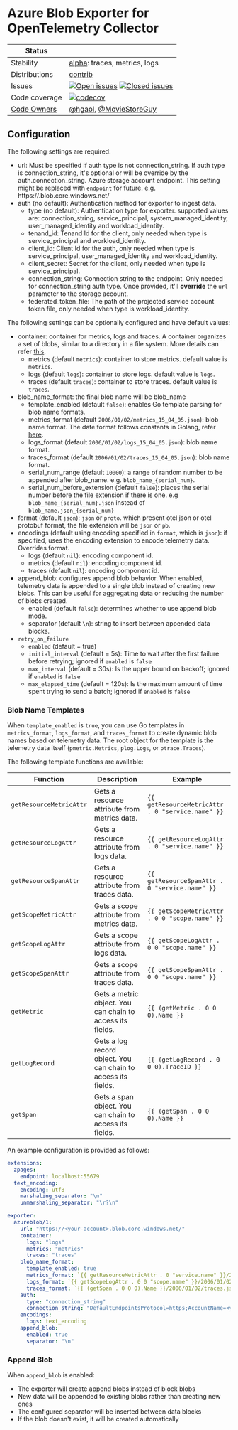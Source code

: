 # Azure Blob Exporter for OpenTelemetry Collector

<!-- status autogenerated section -->
| Status        |           |
| ------------- |-----------|
| Stability     | [alpha]: traces, metrics, logs   |
| Distributions | [contrib] |
| Issues        | [![Open issues](https://img.shields.io/github/issues-search/open-telemetry/opentelemetry-collector-contrib?query=is%3Aissue%20is%3Aopen%20label%3Aexporter%2Fazureblob%20&label=open&color=orange&logo=opentelemetry)](https://github.com/open-telemetry/opentelemetry-collector-contrib/issues?q=is%3Aopen+is%3Aissue+label%3Aexporter%2Fazureblob) [![Closed issues](https://img.shields.io/github/issues-search/open-telemetry/opentelemetry-collector-contrib?query=is%3Aissue%20is%3Aclosed%20label%3Aexporter%2Fazureblob%20&label=closed&color=blue&logo=opentelemetry)](https://github.com/open-telemetry/opentelemetry-collector-contrib/issues?q=is%3Aclosed+is%3Aissue+label%3Aexporter%2Fazureblob) |
| Code coverage | [![codecov](https://codecov.io/github/open-telemetry/opentelemetry-collector-contrib/graph/main/badge.svg?component=exporter_azureblob)](https://app.codecov.io/gh/open-telemetry/opentelemetry-collector-contrib/tree/main/?components%5B0%5D=exporter_azureblob&displayType=list) |
| [Code Owners](https://github.com/open-telemetry/opentelemetry-collector-contrib/blob/main/CONTRIBUTING.md#becoming-a-code-owner)    | [@hgaol](https://www.github.com/hgaol), [@MovieStoreGuy](https://www.github.com/MovieStoreGuy) |

[alpha]: https://github.com/open-telemetry/opentelemetry-collector/blob/main/docs/component-stability.md#alpha
[contrib]: https://github.com/open-telemetry/opentelemetry-collector-releases/tree/main/distributions/otelcol-contrib
<!-- end autogenerated section -->

## Configuration

The following settings are required:

- url: Must be specified if auth type is not connection_string. If auth type is connection_string, it's optional or will be override by the auth.connection_string. Azure storage account endpoint. This setting might be replaced with `endpoint` for future. e.g. https://<account-name>.blob.core.windows.net/
- auth (no default): Authentication method for exporter to ingest data.
  - type (no default): Authentication type for exporter. supported values are: connection_string, service_principal, system_managed_identity, user_managed_identity and workload_identity.
  - tenand_id: Tenand Id for the client, only needed when type is service_principal and workload_identity.
  - client_id: Client Id for the auth, only needed when type is service_principal, user_managed_identity and workload_identity.
  - client_secret: Secret for the client, only needed when type is service_principal.
  - connection_string: Connection string to the endpoint. Only needed for connection_string auth type. Once provided, it'll **override** the `url` parameter to the storage account.
  - federated_token_file: The path of the projected service account token file, only needed when type is workload_identity.


The following settings can be optionally configured and have default values:

- container: container for metrics, logs and traces. A container organizes a set of blobs, similar to a directory in a file system. More details can refer [this](https://learn.microsoft.com/en-us/azure/storage/blobs/storage-blobs-introduction#containers).
  - metrics (default `metrics`): container to store metrics. default value is `metrics`.
  - logs (default `logs`): container to store logs. default value is `logs`.
  - traces (default `traces`): container to store traces. default value is `traces`.
- blob_name_format: the final blob name will be blob_name
  - template_enabled (default `false`): enables Go template parsing for blob name formats.
  - metrics_format (default `2006/01/02/metrics_15_04_05.json`): blob name format. The date format follows constants in Golang, refer [here](https://go.dev/src/time/format.go).
  - logs_format (default `2006/01/02/logs_15_04_05.json`): blob name format.
  - traces_format (default `2006/01/02/traces_15_04_05.json`): blob name format.
  - serial_num_range (default `10000`): a range of random number to be appended after blob_name. e.g. `blob_name_{serial_num}`.
  - serial_num_before_extension (default `false`): places the serial number before the file extension if there is one. e.g `blob_name_{serial_num}.json` instead of `blob_name.json_{serial_num}`
- format (default `json`): `json` or `proto`. which present otel json or otel protobuf format, the file extension will be `json` or `pb`.
- encodings (default using encoding specified in `format`, which is `json`): if specified, uses the encoding extension to encode telemetry data. Overrides format.
  - logs (default `nil`): encoding component id.
  - metrics (default `nil`): encoding component id.
  - traces (default `nil`): encoding component id.
- append_blob: configures append blob behavior. When enabled, telemetry data is appended to a single blob instead of creating new blobs. This can be useful for aggregating data or reducing the number of blobs created.
  - enabled (default `false`): determines whether to use append blob mode.
  - separator (default `\n`): string to insert between appended data blocks.
- `retry_on_failure`
  - `enabled` (default = true)
  - `initial_interval` (default = 5s): Time to wait after the first failure before retrying; ignored if `enabled` is `false`
  - `max_interval` (default = 30s): Is the upper bound on backoff; ignored if `enabled` is `false`
  - `max_elapsed_time` (default = 120s): Is the maximum amount of time spent trying to send a batch; ignored if `enabled` is `false`

### Blob Name Templates

When `template_enabled` is `true`, you can use Go templates in `metrics_format`, `logs_format`, and `traces_format` to create dynamic blob names based on telemetry data. The root object for the template is the telemetry data itself (`pmetric.Metrics`, `plog.Logs`, or `ptrace.Traces`).

The following template functions are available:

| Function                | Description                                                                 | Example                                                              |
| ----------------------- | --------------------------------------------------------------------------- | -------------------------------------------------------------------- |
| `getResourceMetricAttr` | Gets a resource attribute from metrics data.                                | `{{ getResourceMetricAttr . 0 "service.name" }}`                     |
| `getResourceLogAttr`    | Gets a resource attribute from logs data.                                   | `{{ getResourceLogAttr . 0 "service.name" }}`                        |
| `getResourceSpanAttr`   | Gets a resource attribute from traces data.                                 | `{{ getResourceSpanAttr . 0 "service.name" }}`                       |
| `getScopeMetricAttr`    | Gets a scope attribute from metrics data.                                   | `{{ getScopeMetricAttr . 0 0 "scope.name" }}`                        |
| `getScopeLogAttr`       | Gets a scope attribute from logs data.                                      | `{{ getScopeLogAttr . 0 0 "scope.name" }}`                           |
| `getScopeSpanAttr`      | Gets a scope attribute from traces data.                                    | `{{ getScopeSpanAttr . 0 0 "scope.name" }}`                          |
| `getMetric`             | Gets a metric object. You can chain to access its fields.                   | `{{ (getMetric . 0 0 0).Name }}`                                     |
| `getLogRecord`          | Gets a log record object. You can chain to access its fields.               | `{{ (getLogRecord . 0 0 0).TraceID }}`                               |
| `getSpan`               | Gets a span object. You can chain to access its fields.                     | `{{ (getSpan . 0 0 0).Name }}`                                       |

An example configuration is provided as follows:

```yaml
extensions:
  zpages:
    endpoint: localhost:55679
  text_encoding:
    encoding: utf8
    marshaling_separator: "\n"
    unmarshaling_separator: "\r?\n"

exporter:
  azureblob/1:
    url: "https://<your-account>.blob.core.windows.net/"
    container:
      logs: "logs"
      metrics: "metrics"
      traces: "traces"
    blob_name_format:
      template_enabled: true
      metrics_format: `{{ getResourceMetricAttr . 0 "service.name" }}/2006/01/02/metrics.json`
      logs_format: `{{ getScopeLogAttr . 0 0 "scope.name" }}/2006/01/02/logs.json`
      traces_format: `{{ (getSpan . 0 0 0).Name }}/2006/01/02/traces.json`
    auth:
      type: "connection_string"
      connection_string: "DefaultEndpointsProtocol=https;AccountName=<your-acount>;AccountKey=<account-key>;EndpointSuffix=core.windows.net"
    encodings:
      logs: text_encoding
    append_blob:
      enabled: true
      separator: "\n"
```

### Append Blob

When `append_blob` is enabled:
- The exporter will create append blobs instead of block blobs
- New data will be appended to existing blobs rather than creating new ones
- The configured separator will be inserted between data blocks
- If the blob doesn't exist, it will be created automatically
